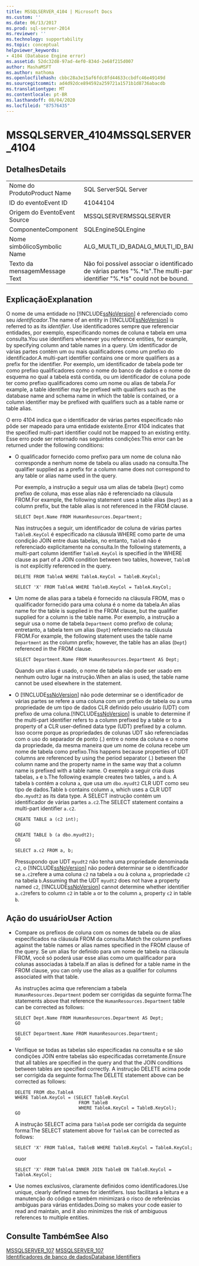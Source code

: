 ```yaml
---
title: MSSQLSERVER_4104 | Microsoft Docs
ms.custom: ''
ms.date: 06/13/2017
ms.prod: sql-server-2014
ms.reviewer: ''
ms.technology: supportability
ms.topic: conceptual
helpviewer_keywords:
- 4104 (Database Engine error)
ms.assetid: 52dc32d8-97ad-4ef0-834d-2e68f215d007
author: MashaMSFT
ms.author: mathoma
ms.openlocfilehash: cbbc28a3e15af6fdc8fd44633ccbdfc46e49149d
ms.sourcegitcommit: ad4d92dce894592a259721a1571b1d8736abacdb
ms.translationtype: MT
ms.contentlocale: pt-BR
ms.lasthandoff: 08/04/2020
ms.locfileid: "87576435"
---
```

# <a name="mssqlserver_4104"></a><span data-ttu-id="26da0-102">MSSQLSERVER_4104</span><span class="sxs-lookup"><span data-stu-id="26da0-102">MSSQLSERVER_4104</span></span>
    
## <a name="details"></a><span data-ttu-id="26da0-103">Detalhes</span><span class="sxs-lookup"><span data-stu-id="26da0-103">Details</span></span>  
  
|||  
|-|-|  
|<span data-ttu-id="26da0-104">Nome do Produto</span><span class="sxs-lookup"><span data-stu-id="26da0-104">Product Name</span></span>|<span data-ttu-id="26da0-105">SQL Server</span><span class="sxs-lookup"><span data-stu-id="26da0-105">SQL Server</span></span>|  
|<span data-ttu-id="26da0-106">ID do evento</span><span class="sxs-lookup"><span data-stu-id="26da0-106">Event ID</span></span>|<span data-ttu-id="26da0-107">4104</span><span class="sxs-lookup"><span data-stu-id="26da0-107">4104</span></span>|  
|<span data-ttu-id="26da0-108">Origem do Evento</span><span class="sxs-lookup"><span data-stu-id="26da0-108">Event Source</span></span>|<span data-ttu-id="26da0-109">MSSQLSERVER</span><span class="sxs-lookup"><span data-stu-id="26da0-109">MSSQLSERVER</span></span>|  
|<span data-ttu-id="26da0-110">Componente</span><span class="sxs-lookup"><span data-stu-id="26da0-110">Component</span></span>|<span data-ttu-id="26da0-111">SQLEngine</span><span class="sxs-lookup"><span data-stu-id="26da0-111">SQLEngine</span></span>|  
|<span data-ttu-id="26da0-112">Nome simbólico</span><span class="sxs-lookup"><span data-stu-id="26da0-112">Symbolic Name</span></span>|<span data-ttu-id="26da0-113">ALG_MULTI_ID_BAD</span><span class="sxs-lookup"><span data-stu-id="26da0-113">ALG_MULTI_ID_BAD</span></span>|  
|<span data-ttu-id="26da0-114">Texto da mensagem</span><span class="sxs-lookup"><span data-stu-id="26da0-114">Message Text</span></span>|<span data-ttu-id="26da0-115">Não foi possível associar o identificador de várias partes "%.\*ls".</span><span class="sxs-lookup"><span data-stu-id="26da0-115">The multi-part identifier "%.\*ls" could not be bound.</span></span>|  
  
## <a name="explanation"></a><span data-ttu-id="26da0-116">Explicação</span><span class="sxs-lookup"><span data-stu-id="26da0-116">Explanation</span></span>  
 <span data-ttu-id="26da0-117">O nome de uma entidade no [!INCLUDE[ssNoVersion](../../includes/ssnoversion-md.md)] é referenciado como seu *identificador*.</span><span class="sxs-lookup"><span data-stu-id="26da0-117">The name of an entity in [!INCLUDE[ssNoVersion](../../includes/ssnoversion-md.md)] is referred to as its *identifier*.</span></span> <span data-ttu-id="26da0-118">Use identificadores sempre que referenciar entidades, por exemplo, especificando nomes de coluna e tabela em uma consulta.</span><span class="sxs-lookup"><span data-stu-id="26da0-118">You use identifiers whenever you reference entities, for example, by specifying column and table names in a query.</span></span> <span data-ttu-id="26da0-119">Um identificador de várias partes contém um ou mais qualificadores como um prefixo do identificador.</span><span class="sxs-lookup"><span data-stu-id="26da0-119">A multi-part identifier contains one or more qualifiers as a prefix for the identifier.</span></span> <span data-ttu-id="26da0-120">Por exemplo, um identificador de tabela pode ter como prefixo qualificadores como o nome do banco de dados e o nome do esquema no qual a tabela está contida, ou um identificador de coluna pode ter como prefixo qualificadores como um nome ou alias de tabela.</span><span class="sxs-lookup"><span data-stu-id="26da0-120">For example, a table identifier may be prefixed with qualifiers such as the database name and schema name in which the table is contained, or a column identifier may be prefixed with qualifiers such as a table name or table alias.</span></span>  
  
 <span data-ttu-id="26da0-121">O erro 4104 indica que o identificador de várias partes especificado não pôde ser mapeado para uma entidade existente.</span><span class="sxs-lookup"><span data-stu-id="26da0-121">Error 4104 indicates that the specified multi-part identifier could not be mapped to an existing entity.</span></span> <span data-ttu-id="26da0-122">Esse erro pode ser retornado nas seguintes condições:</span><span class="sxs-lookup"><span data-stu-id="26da0-122">This error can be returned under the following conditions:</span></span>  
  
-   <span data-ttu-id="26da0-123">O qualificador fornecido como prefixo para um nome de coluna não corresponde a nenhum nome de tabela ou alias usado na consulta.</span><span class="sxs-lookup"><span data-stu-id="26da0-123">The qualifier supplied as a prefix for a column name does not correspond to any table or alias name used in the query.</span></span>  
  
     <span data-ttu-id="26da0-124">Por exemplo, a instrução a seguir usa um alias de tabela (`Dept`) como prefixo de coluna, mas esse alias não é referenciado na cláusula FROM.</span><span class="sxs-lookup"><span data-stu-id="26da0-124">For example, the following statement uses a table alias (`Dept`) as a column prefix, but the table alias is not referenced in the FROM clause.</span></span>  
  
    ```  
    SELECT Dept.Name FROM HumanResources.Department;  
    ```  
  
     <span data-ttu-id="26da0-125">Nas instruções a seguir, um identificador de coluna de várias partes `TableB.KeyCol` é especificado na cláusula WHERE como parte de uma condição JOIN entre duas tabelas, no entanto, `TableB` não é referenciado explicitamente na consulta.</span><span class="sxs-lookup"><span data-stu-id="26da0-125">In the following statements, a multi-part column identifier `TableB.KeyCol` is specified in the WHERE clause as part of a JOIN condition between two tables, however, `TableB` is not explicitly referenced in the query.</span></span>  
  
    ```  
    DELETE FROM TableA WHERE TableA.KeyCol = TableB.KeyCol;  
    ```  
  
    ```  
    SELECT 'X' FROM TableA WHERE TableB.KeyCol = TableA.KeyCol;  
    ```  
  
-   <span data-ttu-id="26da0-126">Um nome de alias para a tabela é fornecido na cláusula FROM, mas o qualificador fornecido para uma coluna é o nome da tabela.</span><span class="sxs-lookup"><span data-stu-id="26da0-126">An alias name for the table is supplied in the FROM clause, but the qualifier supplied for a column is the table name.</span></span> <span data-ttu-id="26da0-127">Por exemplo, a instrução a seguir usa o nome de tabela `Department` como prefixo de coluna; entretanto, a tabela tem um alias (`Dept`) referenciado na cláusula FROM.</span><span class="sxs-lookup"><span data-stu-id="26da0-127">For example, the following statement uses the table name `Department` as the column prefix; however, the table has an alias (`Dept`) referenced in the FROM clause.</span></span>  
  
    ```  
    SELECT Department.Name FROM HumanResources.Department AS Dept;  
    ```  
  
     <span data-ttu-id="26da0-128">Quando um alias é usado, o nome de tabela não pode ser usado em nenhum outro lugar na instrução.</span><span class="sxs-lookup"><span data-stu-id="26da0-128">When an alias is used, the table name cannot be used elsewhere in the statement.</span></span>  
  
-   <span data-ttu-id="26da0-129">O [!INCLUDE[ssNoVersion](../../includes/ssnoversion-md.md)] não pode determinar se o identificador de várias partes se refere a uma coluna com um prefixo de tabela ou a uma propriedade de um tipo de dados CLR definido pelo usuário (UDT) com prefixo de uma coluna.</span><span class="sxs-lookup"><span data-stu-id="26da0-129">[!INCLUDE[ssNoVersion](../../includes/ssnoversion-md.md)] is unable to determine if the multi-part identifier refers to a column prefixed by a table or to a property of a CLR user-defined data type (UDT) prefixed by a column.</span></span> <span data-ttu-id="26da0-130">Isso ocorre porque as propriedades de colunas UDT são referenciadas com o uso do separador de ponto (.) entre o nome da coluna e o nome da propriedade, da mesma maneira que um nome de coluna recebe um nome de tabela como prefixo.</span><span class="sxs-lookup"><span data-stu-id="26da0-130">This happens because properties of UDT columns are referenced by using the period separator (.) between the column name and the property name in the same way that a column name is prefixed with a table name.</span></span> <span data-ttu-id="26da0-131">O exemplo a seguir cria duas tabelas, `a` e `b`.</span><span class="sxs-lookup"><span data-stu-id="26da0-131">The following example creates two tables, `a` and `b`.</span></span> <span data-ttu-id="26da0-132">A tabela `b` contém a coluna `a`, que usa um `dbo.myudt2` CLR UDT como seu tipo de dados.</span><span class="sxs-lookup"><span data-stu-id="26da0-132">Table `b` contains column `a`, which uses a CLR UDT `dbo.myudt2` as its data type.</span></span> <span data-ttu-id="26da0-133">A SELECT instrução contém um identificador de várias partes `a.c2`.</span><span class="sxs-lookup"><span data-stu-id="26da0-133">The SELECT statement contains a multi-part identifier `a.c2`.</span></span>  
  
    ```  
    CREATE TABLE a (c2 int);   
    GO  
    ```  
  
    ```  
    CREATE TABLE b (a dbo.myudt2);   
    GO  
    ```  
  
    ```  
    SELECT a.c2 FROM a, b;   
    ```  
  
     <span data-ttu-id="26da0-134">Pressupondo que UDT `myudt2` não tenha uma propriedade denominada `c2`, o [!INCLUDE[ssNoVersion](../../includes/ssnoversion-md.md)] não poderá determinar se o identificador se `a.c2`refere a uma coluna `c2` na tabela `a` ou à coluna `a`, propriedade `c2` na tabela `b`.</span><span class="sxs-lookup"><span data-stu-id="26da0-134">Assuming that the UDT `myudt2` does not have a property named `c2`, [!INCLUDE[ssNoVersion](../../includes/ssnoversion-md.md)] cannot determine whether identifier `a.c2`refers to column `c2` in table `a` or to the column `a`, property `c2` in table `b`.</span></span>  
  
## <a name="user-action"></a><span data-ttu-id="26da0-135">Ação do usuário</span><span class="sxs-lookup"><span data-stu-id="26da0-135">User Action</span></span>  
  
-   <span data-ttu-id="26da0-136">Compare os prefixos de coluna com os nomes de tabela ou de alias especificados na cláusula FROM da consulta.</span><span class="sxs-lookup"><span data-stu-id="26da0-136">Match the column prefixes against the table names or alias names specified in the FROM clause of the query.</span></span> <span data-ttu-id="26da0-137">Se um alias for definido para um nome de tabela na cláusula FROM, você só poderá usar esse alias como um qualificador para colunas associadas à tabela.</span><span class="sxs-lookup"><span data-stu-id="26da0-137">If an alias is defined for a table name in the FROM clause, you can only use the alias as a qualifier for columns associated with that table.</span></span>  
  
     <span data-ttu-id="26da0-138">As instruções acima que referenciam a tabela `HumanResources.Department` podem ser corrigidas da seguinte forma:</span><span class="sxs-lookup"><span data-stu-id="26da0-138">The statements above that reference the `HumanResources.Department` table can be corrected as follows:</span></span>  
  
    ```  
    SELECT Dept.Name FROM HumanResources.Department AS Dept;  
    GO  
    ```  
  
    ```  
    SELECT Department.Name FROM HumanResources.Department;  
    GO  
    ```  
  
-   <span data-ttu-id="26da0-139">Verifique se todas as tabelas são especificadas na consulta e se são condições JOIN entre tabelas são especificadas corretamente.</span><span class="sxs-lookup"><span data-stu-id="26da0-139">Ensure that all tables are specified in the query and that the JOIN conditions between tables are specified correctly.</span></span> <span data-ttu-id="26da0-140">A instrução DELETE acima pode ser corrigida da seguinte forma:</span><span class="sxs-lookup"><span data-stu-id="26da0-140">The DELETE statement above can be corrected as follows:</span></span>  
  
    ```  
    DELETE FROM dbo.TableA  
    WHERE TableA.KeyCol = (SELECT TableB.KeyCol   
                            FROM TableB   
                            WHERE TableA.KeyCol = TableB.KeyCol);  
    GO  
    ```  
  
     <span data-ttu-id="26da0-141">A instrução SELECT acima para `TableA` pode ser corrigida da seguinte forma:</span><span class="sxs-lookup"><span data-stu-id="26da0-141">The SELECT statement above for `TableA` can be corrected as follows:</span></span>  
  
    ```  
    SELECT 'X' FROM TableA, TableB WHERE TableB.KeyCol = TableA.KeyCol;  
    ```  
  
     <span data-ttu-id="26da0-142">ou</span><span class="sxs-lookup"><span data-stu-id="26da0-142">or</span></span>  
  
    ```  
    SELECT 'X' FROM TableA INNER JOIN TableB ON TableB.KeyCol = TableA.KeyCol;  
    ```  
  
-   <span data-ttu-id="26da0-143">Use nomes exclusivos, claramente definidos como identificadores.</span><span class="sxs-lookup"><span data-stu-id="26da0-143">Use unique, clearly defined names for identifiers.</span></span> <span data-ttu-id="26da0-144">Isso facilitará a leitura e a manutenção do código e também minimizará o risco de referências ambíguas para várias entidades.</span><span class="sxs-lookup"><span data-stu-id="26da0-144">Doing so makes your code easier to read and maintain, and it also minimizes the risk of ambiguous references to multiple entities.</span></span>  
  
## <a name="see-also"></a><span data-ttu-id="26da0-145">Consulte Também</span><span class="sxs-lookup"><span data-stu-id="26da0-145">See Also</span></span>  
 <span data-ttu-id="26da0-146">[MSSQLSERVER_107](mssqlserver-107-database-engine-error.md) </span><span class="sxs-lookup"><span data-stu-id="26da0-146">[MSSQLSERVER_107](mssqlserver-107-database-engine-error.md) </span></span>  
 [<span data-ttu-id="26da0-147">Identificadores de banco de dados</span><span class="sxs-lookup"><span data-stu-id="26da0-147">Database Identifiers</span></span>](../databases/database-identifiers.md)  
  
  
